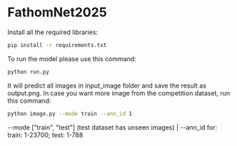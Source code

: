 # FathomNet2025
Install all the required libraries:
```bash
pip install -r requirements.txt
```
To run the model please use this command:
```bash
python run.py
```
It will predict all images in input_image folder and save the result as output.png. In case you want more image from the competition dataset, run this command:
```bash
python image.py --mode train --ann_id 1
```
--mode ["train", "test"] (test dataset has unseen images) | 
--ann_id for:
train: 1-23700; 
test: 1-788
